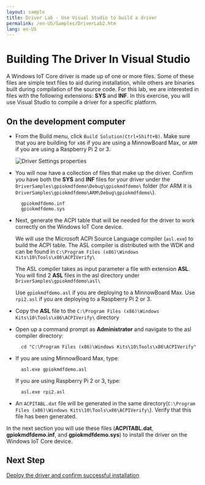 ```yaml
---
layout: sample
title: Driver Lab - Use Visual Studio to build a driver
permalink: /en-US/Samples/DriverLab2.htm
lang: en-US
---
```


# Building The Driver In Visual Studio

A Windows IoT Core driver is made up of one or more files.  Some of these files are simple text files to aid during installation, while others are binaries built during compilation of the source code.  For this lab, we are interested in files with the following extensions: **SYS** and **INF**. In this exercise, you will use Visual Studio to compile a driver for a specific platform.

## On the development computer

* From the Build menu, click `Build Solution(Ctrl+Shift+B)`. Make sure that you are building for `x86` if you are using a MinnowBoard Max, or `ARM` if you are using a Raspberry Pi 2 or 3.

    ![Driver Settings properties]({{site.baseurl}}/Resources/images/DriverLab/driver-build-option.png)

* You will now have a collection of files that make up the driver. Confirm you have both the **SYS** and **INF** files for your driver under the `DriverSamples\gpiokmdfdemo\Debug\gpiokmdfdemo\` folder (for ARM it is `DriverSamples\gpiokmdfdemo\ARM\Debug\gpiokmdfdemo\`).

        gpiokmdfdemo.inf
        gpiokmdfdemo.sys

* Next, generate the ACPI table that will be needed for the driver to work correctly on the Windows IoT Core device.

    We will use the Microsoft ACPI Source Language compiler (`asl.exe`) to build the ACPI table.  The ASL compiler is distributed with the WDK and can be found in `C:\Program Files (x86)\Windows Kits\10\Tools\x86\ACPIVerify\`

    The ASL compiler takes as input parameter a file with extension **ASL**.  You will find 2 **ASL** files in the asl directory under `DriverSamples\gpiokmdfdemo\asl\`

    Use `gpiokmdfdemo.asl` if you are deploying to a MinnowBoard Max.  Use `rpi2.asl` if you are deploying to a Raspberry Pi 2 or 3.

* Copy the **ASL** file to the `C:\Program Files (x86)\Windows Kits\10\Tools\x86\ACPIVerify\` directory

* Open up a command prompt as **Administrator** and navigate to the asl compiler directory:

        cd "C:\Program Files (x86)\Windows Kits\10\Tools\x86\ACPIVerify"

* If you are using MinnowBoard Max, type:

        asl.exe gpiokmdfdemo.asl

    If you are using Raspberry Pi 2 or 3, type:

        asl.exe rpi2.asl

* An `ACPITABL.dat` file will be generated in the same directory(`C:\Program Files (x86)\Windows Kits\10\Tools\x86\ACPIVerify\`). Verify that this file has been generated.

In the next section you will use these files (**ACPITABL.dat**, **gpiokmdfdemo.inf**, and **gpiokmdfdemo.sys**) to install the driver on the Windows IoT Core device.

## Next Step

[Deploy the driver and confirm successful installation]({{site.baseurl}}/{{page.lang}}/Samples/DriverLab3.htm)
